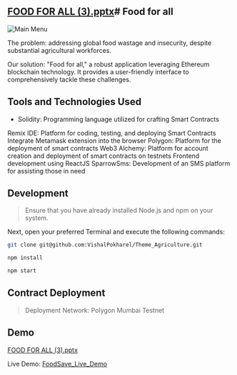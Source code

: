 [FOOD FOR ALL (3).pptx](https://github.com/NoorieSideEye/LAYER-2.0-PROJECT/files/14584676/FOOD.FOR.ALL.3.pptx)# Food for all 
---
![Main Menu](https://cdn.discordapp.com/attachments/525698680293163019/1066654798075666533/logo.png)

The problem: addressing global food wastage and insecurity, despite substantial agricultural workforces.

Our solution: "Food for all," a robust application leveraging Ethereum blockchain technology. It provides a user-friendly interface to comprehensively tackle these challenges.
## Tools and Technologies Used

- Solidity: Programming language utilized for crafting Smart Contracts

Remix IDE: Platform for coding, testing, and deploying Smart Contracts
Integrate Metamask extension into the browser
Polygon: Platform for the deployment of smart contracts
Web3
Alchemy: Platform for account creation and deployment of smart contracts on testnets
Frontend development using ReactJS
SparrowSms: Development of an SMS platform for assisting those in need

## Development
> Ensure that you have already installed Node.js and npm on your system.

Next, open your preferred Terminal and execute the following commands:

```sh
git clone git@github.com:VishalPokharel/Theme_Agriculture.git
```

```sh
npm install
```

```sh
npm start
```
## Contract Deployment
> Deployment Network: Polygon Mumbai Testnet



## Demo


[FOOD FOR ALL (3).pptx](https://github.com/NoorieSideEye/LAYER-2.0-PROJECT/files/14584672/FOOD.FOR.ALL.3.pptx)

Live Demo: [FoodSave_Live_Demo](https://vertexhacks-3gh3.vercel.app/)


